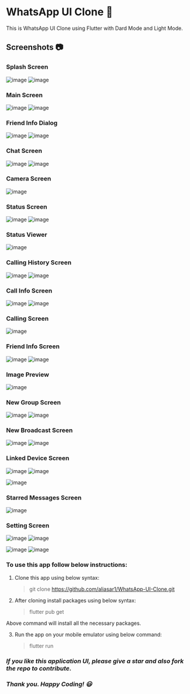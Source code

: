 # WhatsApp UI Clone 📱

This is WhatsApp UI Clone using Flutter with Dard Mode and Light Mode. 

## Screenshots 📷

### Splash Screen
![image](https://user-images.githubusercontent.com/74453775/190982927-23ce3336-877e-4d57-bcc6-f6cb92e5e7f5.png)
![image](https://user-images.githubusercontent.com/74453775/190985779-e9606202-5024-4054-97d2-879de64d8623.png)

### Main Screen
![image](https://user-images.githubusercontent.com/74453775/190983265-c3a826d7-2075-4252-b3d9-27a693faf0aa.png)
![image](https://user-images.githubusercontent.com/74453775/190985958-12330b4f-128f-4763-8219-6eee495fa83d.png)

### Friend Info Dialog
![image](https://user-images.githubusercontent.com/74453775/190983586-6c4523ba-bff5-4938-b568-db51a0cbf999.png)
![image](https://user-images.githubusercontent.com/74453775/190986015-b821180d-fe63-4762-8a52-35949c57d78d.png)

### Chat Screen
![image](https://user-images.githubusercontent.com/74453775/190983739-aa931d0e-f963-4e2e-9c83-3c286ca31c33.png)
![image](https://user-images.githubusercontent.com/74453775/190986300-7709ede0-6277-4127-81e3-4508c213b541.png)

### Camera Screen
![image](https://user-images.githubusercontent.com/74453775/190983896-f3af2d2b-6088-476b-92f9-e9d34f55b37a.png)

### Status Screen
![image](https://user-images.githubusercontent.com/74453775/190984043-fc855b75-6dab-4f7e-8e27-c9f644edf6ce.png)
![image](https://user-images.githubusercontent.com/74453775/190986680-e2c3147c-9b2d-4637-8515-078b0cd4bcc4.png)

### Status Viewer
![image](https://user-images.githubusercontent.com/74453775/190984144-407477bb-937c-40bc-9b26-bb8f1550b7e1.png)

### Calling History Screen
![image](https://user-images.githubusercontent.com/74453775/190984295-1e4fc5ec-f55b-44a8-8db0-e06aa7158c67.png)
![image](https://user-images.githubusercontent.com/74453775/190986727-4d3c6a64-1af6-418a-b9a0-84818f2f7e11.png)

### Call Info Screen
![image](https://user-images.githubusercontent.com/74453775/190984399-bb0de725-701b-4163-b0a5-59367ab94bd4.png)
![image](https://user-images.githubusercontent.com/74453775/190986776-11c08e5f-a02d-4687-8a1b-c23235b59d2b.png)

### Calling Screen
![image](https://user-images.githubusercontent.com/74453775/190984522-1e830eab-c4c1-4dd0-88d0-8e5a7e1e2ad4.png)

### Friend Info Screen
![image](https://user-images.githubusercontent.com/74453775/190984673-f68b29c6-755f-487a-890f-9d69a134c3a5.png)
![image](https://user-images.githubusercontent.com/74453775/190986910-4d99f307-e358-4860-afe5-c258b64419bf.png)

### Image Preview
![image](https://user-images.githubusercontent.com/74453775/190984745-ce09da65-ad29-4421-a52f-c794cdf79fde.png)

### New Group Screen
![image](https://user-images.githubusercontent.com/74453775/190984911-71c2998d-00a0-426d-8bf7-de675048143b.png)
![image](https://user-images.githubusercontent.com/74453775/190986974-649f325a-5e8a-4fed-9cb0-bb2f4e8e379d.png)

### New Broadcast Screen
![image](https://user-images.githubusercontent.com/74453775/190985063-28a9bd59-300d-4c9c-8179-eeb8cdead45f.png)
![image](https://user-images.githubusercontent.com/74453775/190987041-8f761f5c-7778-47a6-990a-2d74b47eb329.png)

### Linked Device Screen
![image](https://user-images.githubusercontent.com/74453775/190985139-a396f24b-4389-456c-8d21-478b2149f581.png)
![image](https://user-images.githubusercontent.com/74453775/190987092-c4af038d-f704-448a-affc-802e77d13d88.png)

![image](https://user-images.githubusercontent.com/74453775/190985188-217351c1-a872-4bed-8eb1-19e0210f82b4.png)

### Starred Messages Screen
![image](https://user-images.githubusercontent.com/74453775/190985257-543aa753-9424-4789-b028-22932a4663b2.png)

### Setting Screen
![image](https://user-images.githubusercontent.com/74453775/190985339-1b46e615-74bd-4031-aeb8-17e2988ce819.png)
![image](https://user-images.githubusercontent.com/74453775/190987159-c1807aee-b8b9-4c9f-8725-3aae834cc647.png)

![image](https://user-images.githubusercontent.com/74453775/190985384-7a79be8c-7ab9-4fa6-b698-fec8b9628c62.png)
![image](https://user-images.githubusercontent.com/74453775/190987195-09d1f305-66b5-4b1f-8ac4-863974c16e37.png)

### To use this app follow below instructions:

1. Clone this app using below syntax:

   > git clone https://github.com/aliasar1/WhatsApp-UI-Clone.git

2. After cloning install packages using below syntax:
   > flutter pub get

Above command will install all the necessary packages.

3. Run the app on your mobile emulator using below command:
   > flutter run
   
### **_If you like this application UI, please give a star and also fork the repo to contribute._**
### **_Thank you. Happy Coding! 😃_**
